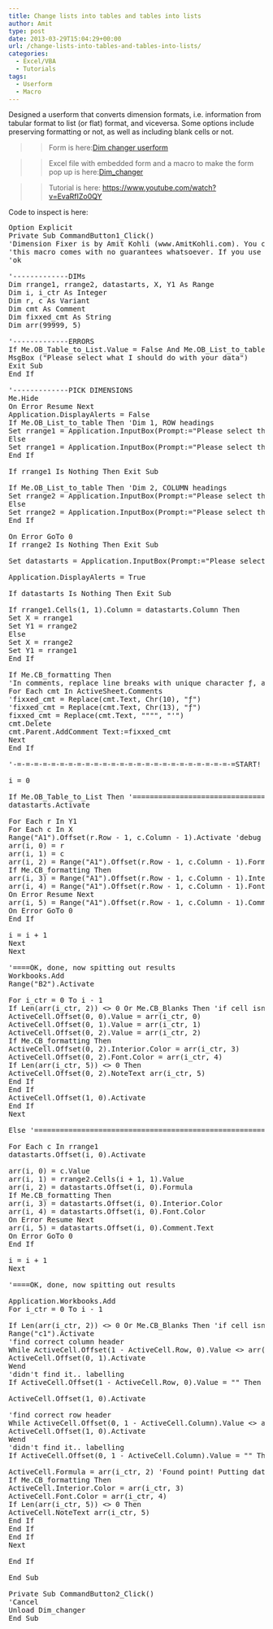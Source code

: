 ```yaml
---
title: Change lists into tables and tables into lists
author: Amit
type: post
date: 2013-03-29T15:04:29+00:00
url: /change-lists-into-tables-and-tables-into-lists/
categories:
  - Excel/VBA
  - Tutorials
tags:
  - Userform
  - Macro
---
```

Designed a userform that converts dimension formats, i.e. information from tabular format to list (or flat) format, and viceversa. Some options include preserving formatting or not, as well as including blank cells or not.

>>Form is here:[Dim changer userform][1]

>>Excel file with embedded form and a macro to make the form pop up is here:[Dim_changer][2]

>>Tutorial is here: <a title="Youtube tutorial" href="http://www.youtube.com/edit?video_id=VdmV4BJT3H4" target="_blank">https://www.youtube.com/watch?v=EvaRfIZo0QY</a>

Code to inspect is here:

<pre>Option Explicit
Private Sub CommandButton1_Click()
'Dimension Fixer is by Amit Kohli (www.AmitKohli.com). You can use this macro free of charge, but please leave a comment if it's useful, and of course,
'this macro comes with no guarantees whatsoever. If you use this and something bad happens, you can't hold me liable.
'ok

'-------------DIMs
Dim rrange1, rrange2, datastarts, X, Y1 As Range
Dim i, i_ctr As Integer
Dim r, c As Variant
Dim cmt As Comment
Dim fixxed_cmt As String
Dim arr(99999, 5)

'-------------ERRORS
If Me.OB_Table_to_List.Value = False And Me.OB_List_to_table.Value = False Then
MsgBox ("Please select what I should do with your data")
Exit Sub
End If

'-------------PICK DIMENSIONS
Me.Hide
On Error Resume Next
Application.DisplayAlerts = False
If Me.OB_List_to_table Then 'Dim 1, ROW headings
Set rrange1 = Application.InputBox(Prompt:="Please select the Dimension that will become ROW HEADINGS", Title:="SPECIFY DIM 1", Type:=8)
Else
Set rrange1 = Application.InputBox(Prompt:="Please select the ROW HEADINGS", Title:="SPECIFY DIM 1", Type:=8)
End If

If rrange1 Is Nothing Then Exit Sub

If Me.OB_List_to_table Then 'Dim 2, COLUMN headings
Set rrange2 = Application.InputBox(Prompt:="Please select the Dimension that will become COLUMN HEADINGS", Title:="SPECIFY DIM 2", Type:=8)
Else
Set rrange2 = Application.InputBox(Prompt:="Please select the COLUMN HEADINGS", Title:="SPECIFY DIM 2", Type:=8)
End If

On Error GoTo 0
If rrange2 Is Nothing Then Exit Sub

Set datastarts = Application.InputBox(Prompt:="Please select first data-point.", Title:="SPECIFY DIM 2", Type:=8) 'First data point

Application.DisplayAlerts = True

If datastarts Is Nothing Then Exit Sub

If rrange1.Cells(1, 1).Column = datastarts.Column Then
Set X = rrange1
Set Y1 = rrange2
Else
Set X = rrange2
Set Y1 = rrange1
End If

If Me.CB_formatting Then
'In comments, replace line breaks with unique character ƒ, and " with '. (Just cleaning up for later)
For Each cmt In ActiveSheet.Comments
'fixxed_cmt = Replace(cmt.Text, Chr(10), "ƒ")
'fixxed_cmt = Replace(cmt.Text, Chr(13), "ƒ")
fixxed_cmt = Replace(cmt.Text, """", "'")
cmt.Delete
cmt.Parent.AddComment Text:=fixxed_cmt
Next
End If

'-=-=-=-=-=-=-=-=-=-=-=-=-=-=-=-=-=-=-=-=-=-=-=-=-=-=START! ARR 0=Row counter | 1=Column counter | 2=Value | 3=Cell Color | 4=Font Color | 5=Comment

i = 0

If Me.OB_Table_to_List Then '================================================================================== TABLE ------&gt; LIST HERE
datastarts.Activate

For Each r In Y1
For Each c In X
Range("A1").Offset(r.Row - 1, c.Column - 1).Activate 'debug
arr(i, 0) = r
arr(i, 1) = c
arr(i, 2) = Range("A1").Offset(r.Row - 1, c.Column - 1).Formula
If Me.CB_formatting Then
arr(i, 3) = Range("A1").Offset(r.Row - 1, c.Column - 1).Interior.Color
arr(i, 4) = Range("A1").Offset(r.Row - 1, c.Column - 1).Font.Color
On Error Resume Next
arr(i, 5) = Range("A1").Offset(r.Row - 1, c.Column - 1).Comment.Text
On Error GoTo 0
End If

i = i + 1
Next
Next

'====OK, done, now spitting out results
Workbooks.Add
Range("B2").Activate

For i_ctr = 0 To i - 1
If Len(arr(i_ctr, 2)) &lt;&gt; 0 Or Me.CB_Blanks Then 'if cell isn't empty or if u want blanks
ActiveCell.Offset(0, 0).Value = arr(i_ctr, 0)
ActiveCell.Offset(0, 1).Value = arr(i_ctr, 1)
ActiveCell.Offset(0, 2).Value = arr(i_ctr, 2)
If Me.CB_formatting Then
ActiveCell.Offset(0, 2).Interior.Color = arr(i_ctr, 3)
ActiveCell.Offset(0, 2).Font.Color = arr(i_ctr, 4)
If Len(arr(i_ctr, 5)) &lt;&gt; 0 Then
ActiveCell.Offset(0, 2).NoteText arr(i_ctr, 5)
End If
End If
ActiveCell.Offset(1, 0).Activate
End If
Next

Else '========================================================================================================== LIST ------&gt; TABLE HERE

For Each c In rrange1
datastarts.Offset(i, 0).Activate

arr(i, 0) = c.Value
arr(i, 1) = rrange2.Cells(i + 1, 1).Value
arr(i, 2) = datastarts.Offset(i, 0).Formula
If Me.CB_formatting Then
arr(i, 3) = datastarts.Offset(i, 0).Interior.Color
arr(i, 4) = datastarts.Offset(i, 0).Font.Color
On Error Resume Next
arr(i, 5) = datastarts.Offset(i, 0).Comment.Text
On Error GoTo 0
End If

i = i + 1
Next

'====OK, done, now spitting out results

Application.Workbooks.Add
For i_ctr = 0 To i - 1

If Len(arr(i_ctr, 2)) &lt;&gt; 0 Or Me.CB_Blanks Then 'if cell isn't empty or if u want blanks
Range("c1").Activate
'find correct column header
While ActiveCell.Offset(1 - ActiveCell.Row, 0).Value &lt;&gt; arr(i_ctr, 1) And ActiveCell.Offset(1 - ActiveCell.Row, 0).Value &lt;&gt; ""
ActiveCell.Offset(0, 1).Activate
Wend
'didn't find it.. labelling
If ActiveCell.Offset(1 - ActiveCell.Row, 0).Value = "" Then ActiveCell.Offset(1 - ActiveCell.Row, 0).Value = arr(i_ctr, 1)

ActiveCell.Offset(1, 0).Activate

'find correct row header
While ActiveCell.Offset(0, 1 - ActiveCell.Column).Value &lt;&gt; arr(i_ctr, 0) And ActiveCell.Offset(0, 1 - ActiveCell.Column).Value &lt;&gt; ""
ActiveCell.Offset(1, 0).Activate
Wend
'didn't find it.. labelling
If ActiveCell.Offset(0, 1 - ActiveCell.Column).Value = "" Then ActiveCell.Offset(0, 1 - ActiveCell.Column).Value = arr(i_ctr, 0)

ActiveCell.Formula = arr(i_ctr, 2) 'Found point! Putting data
If Me.CB_formatting Then
ActiveCell.Interior.Color = arr(i_ctr, 3)
ActiveCell.Font.Color = arr(i_ctr, 4)
If Len(arr(i_ctr, 5)) &lt;&gt; 0 Then
ActiveCell.NoteText arr(i_ctr, 5)
End If
End If
End If
Next

End If

End Sub

Private Sub CommandButton2_Click()
'Cancel
Unload Dim_changer
End Sub
</pre>

 [1]: http://www.amitkohli.com/uploads/Dim_changer.frm
 [2]: https://amitkohli.com/wp-content/uploads/2013/03/Dim_changer.xlsm